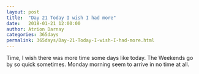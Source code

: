 ```yaml
---
layout: post  
title:  "Day 21 Today I wish I had more"  
date:   2018-01-21 12:00:00  
author: Atrion Darnay  
categories: 365days
permalink: 365days/Day-21-Today-I-wish-I-had-more.html  
---
```


  Time, I wish there was more time some days like today. The Weekends go by so quick sometimes. Monday morning seem to arrive in no time at all.
